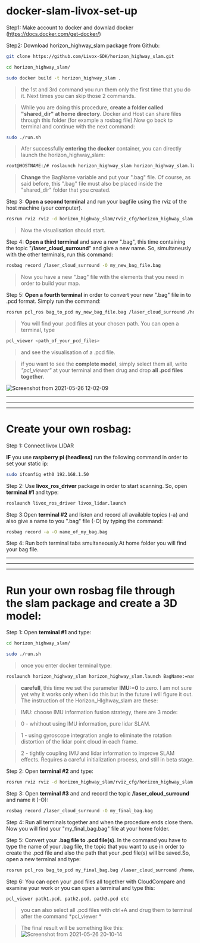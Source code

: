 # docker-slam-livox-set-up

Step1: Make account to docker and downlad docker (https://docs.docker.com/get-docker/)

Step2: Download horizon_highway_slam package from Github:

```sh
git clone https://github.com/Livox-SDK/horizon_highway_slam.git
```

```sh
cd horizon_highway_slam/
```

```sh
sudo docker build -t horizon_highway_slam .
```

> the 1st and 3rd command you run them only the first time that you do it. Next times you can skip those 2 commands.

> While you are doing this procedure, **create a folder called "shared_dir" at home directory**. Docker and Host can share files through this folder (for example a rosbag file).Now go back to terminal and continue with the next command:


```sh
sudo ./run.sh
```

>Afer successfully **entering the docker** container, you can directly launch the horizon_highway_slam:

```sh
root@HOSTNAME:/# roslaunch horizon_highway_slam horizon_highway_slam.launch BagName:=YouTube_highway_demo.bag IMU:=2
```
> **Change** the BagName variable and put your ".bag" file. Of course, as said before, this ".bag" file must also be placed inside the "shared_dir" folder that you created.

Step 3: **Open a second terminal** and run your bagfile using the rviz of the host machine (your computer). 

```sh
rosrun rviz rviz -d horizon_highway_slam/rviz_cfg/horizon_highway_slam.rviz
```


> Now the visualisation should start.


Step 4: **Open a third terminal** and save a new ".bag", this time containing the topic "**/laser_cloud_surround**" and give a new name. So, simultaneusly with the other terminals, run this command:

```sh
rosbag record /laser_cloud_surround -O my_new_bag_file.bag
```
> Now you have a new ".bag" file with the elements that you need in order to build your map.


Step 5: **Open a fourth terminal** in order to convert your new ".bag" file in to .pcd format. Simply run the command:

```sh
rosrun pcl_ros bag_to_pcd my_new_bag_file.bag /laser_cloud_surround /home/konstantinos/Desktop/
```
>You will find your .pcd files at your chosen path. You can open a terminal, type 
```sh
pcl_viewer <path_of_your_pcd_files>
```
> and see the visualisation of a .pcd file.

> if you want to see the **complete model**, simply select them all, write *"pcl_viewer"* at your terminal and then drug and drop **all .pcd files together**.

![Screenshot from 2021-05-26 12-02-09](https://user-images.githubusercontent.com/70270581/119633405-62be5500-be1a-11eb-8ac2-bc086b8e312c.png)

--------------------------------------------------------
--------------------------------------------------------
--------------------------------------------------------
# Create your own rosbag:

Step 1: Connect livox LIDAR

**IF** you use **raspberry pi (headless)** run the following command in order to set your static ip:
```sh
sudo ifconfig eth0 192.168.1.50
```

Step 2: Use **livox_ros_driver** package in order to start scanning. So, open **terminal #1** and type:

```sh 
roslaunch livox_ros_driver livox_lidar.launch
```
Step 3:Open **terminal #2** and listen and record all available topics (-a) and also give a name to you ".bag" file (-O) by typing the command:

```sh
rosbag record -a -O name_of_my_bag.bag
```

Step 4: Run both terminal tabs smultaneously.At home folder you will find your bag file.

---------------------------------------------------------
---------------------------------------------------------
---------------------------------------------------------
# Run your own rosbag file through the slam package and create a 3D model:

Step 1: Open **terminal #1** and type:

```sh
cd horizon_highway_slam/
```
```sh
sudo ./run.sh
```
> once you enter docker terminal type:
```sh
roslaunch horizon_highway_slam horizon_highway_slam.launch BagName:=name_of_my_bag.bag IMU:=0
```
> **carefull**, this time we set the parameter **IMU:=0** to zero. I am not sure yet why it works only when i do this but in the future i will figure it out. The instruction of the Horizon_HIghway_slam are these:

> IMU: choose IMU information fusion strategy, there are 3 mode:

> 0 - whithout using IMU information, pure lidar SLAM.

> 1 - using gyroscope integration angle to eliminate the rotation distortion of the lidar point cloud in each frame.

> 2 - tightly coupling IMU and lidar information to improve SLAM effects. Requires a careful initialization process, and still in beta stage.

Step 2: Open **terminal #2** and type:

```sh
rosrun rviz rviz -d horizon_highway_slam/rviz_cfg/horizon_highway_slam.rviz
```
Step 3: Open **terminal #3** and and record the topic **/laser_cloud_surround** and name it (-O):

```sh
rosbag record /laser_cloud_surround -O my_final_bag.bag
```

Step 4: Run all terminals together and when the procedure ends close them. Now you will find your "my_final_bag.bag" file at your home folder.

Step 5: Convert your **.bag file to .pcd file(s)**. In the command you have to type the name of your .bag file, the topic that you want to use in order to create the .pcd file and also the path that your .pcd file(s) will be saved.So, open a new terminal and type:

```sh
rosrun pcl_ros bag_to_pcd my_final_bag.bag /laser_cloud_surround /home/konstantinos/Desktop
```
Step 6: You can open your .pcd files all together with CloudCompare and examine your work or you can open a terminal and type this:

```sh
pcl_viewer path1.pcd, path2.pcd, path3.pcd etc
```
> you can also select all .pcd files with ctrl+A and drug them to terminal after the command *pcl_viewer *

>The final result will be something like this:
>![Screenshot from 2021-05-26 20-10-14](https://user-images.githubusercontent.com/70270581/119703203-fc0f5a80-be5e-11eb-9019-cc47a9f0a184.png)

